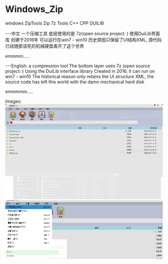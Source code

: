 # Windows_Zip
windows ZipTools Zip 7z Tools C++ CPP DUILIB

---中文
一个压缩工具
底层使用的是 7z(open source project: )
使用DuiLib界面库
创建于2016年 可以运行在win7 - win10 历史原因只保留了UI结构XML, 源代码已经随那该死的机械硬盘离开了这个世界


emmmm.....


---English:
  a compression tool
The bottom layer uses 7z (open source project: )
Using the DuiLib interface library
Created in 2016, it can run on win7 - win10 The historical reason only retains the UI structure XML, the source code has left this world with the damn mechanical hard disk

emmmmm.....


Images:
  ![image](https://github.com/ugpu/Windows_Zip/blob/main/example/1.png)<br />
  ![image](https://github.com/ugpu/Windows_Zip/blob/main/example/2.png)<br />
